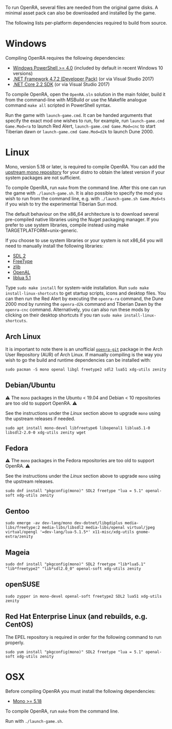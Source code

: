 To run OpenRA, several files are needed from the original game disks.
A minimal asset pack can also be downloaded and installed by the game.

The following lists per-platform dependencies required to build from source.

Windows
=======

Compiling OpenRA requires the following dependencies:
* [Windows PowerShell >= 4.0](http://microsoft.com/powershell) (included by default in recent Windows 10 versions)
* [.NET Framework 4.7.2 (Developer Pack)](https://dotnet.microsoft.com/download/dotnet-framework/net472) (or via Visual Studio 2017)
* [.NET Core 2.2 SDK](https://dotnet.microsoft.com/download/dotnet-core/2.2) (or via Visual Studio 2017)


To compile OpenRA, open the `OpenRA.sln` solution in the main folder, build it from the command-line with MSBuild or use the Makefile analogue command `make all` scripted in PowerShell syntax.

Run the game with `launch-game.cmd`. It can be handed arguments that specify the exact mod one wishes to run, for example, run `launch-game.cmd Game.Mod=ra` to launch Red Alert, `launch-game.cmd Game.Mod=cnc` to start Tiberian dawn or `launch-game.cmd Game.Mod=d2k` to launch Dune 2000.

Linux
=====

Mono, version 5.18 or later, is required to compile OpenRA. You can add the [upstream mono repository](https://www.mono-project.com/download/stable/#download-lin) for your distro to obtain the latest version if your system packages are not sufficient.

To compile OpenRA, run `make` from the command line. After this one can run the game with `./launch-game.sh`. It is also possible to specify the mod you wish to run from the command line, e.g. with `./launch-game.sh Game.Mod=ts` if you wish to try the experimental Tiberian Sun mod. 

The default behaviour on the x86_64 architecture is to download several pre-compiled native libraries using the Nuget packaging manager. If you prefer to use system libraries, compile instead using make TARGETPLATFORM=unix-generic.

If you choose to use system libraries or your system is not x86_64 you will need to manually install the following libraries:
* [SDL 2](http://www.libsdl.org/download-2.0.php)
* [FreeType](http://gnuwin32.sourceforge.net/packages/freetype.htm)
* [zlib](http://gnuwin32.sourceforge.net/packages/zlib.htm)
* [OpenAL](http://kcat.strangesoft.net/openal.html)
* [liblua 5.1](http://luabinaries.sourceforge.net/download.html)

Type `sudo make install` for system-wide installation. Run `sudo make install-linux-shortcuts` to get startup scripts, icons and desktop files. You can then run the Red Alert by executing the `openra-ra` command, the Dune 2000 mod by running the `openra-d2k` command and Tiberian Dawn by the `openra-cnc` command. Alternatively, you can also run these mods by clicking on their desktop shortcuts if you ran `sudo make install-linux-shortcuts`. 

Arch Linux
----------

It is important to note there is an unofficial [`openra-git`](https://aur.archlinux.org/packages/openra-git) package in the Arch User Repository (AUR) of Arch Linux. If manually compiling is the way you wish to go the build and runtime dependencies can be installed with:

```
sudo pacman -S mono openal libgl freetype2 sdl2 lua51 xdg-utils zenity
```

Debian/Ubuntu
-------------

:warning: The `mono` packages in the Ubuntu < 19.04 and Debian < 10 repositories are too old to support OpenRA. :warning:

See the instructions under the *Linux* section above to upgrade `mono` using the upstream releases if needed.

```
sudo apt install mono-devel libfreetype6 libopenal1 liblua5.1-0 libsdl2-2.0-0 xdg-utils zenity wget
```

Fedora
------

:warning: The `mono` packages in the Fedora repositories are too old to support OpenRA. :warning:

See the instructions under the *Linux* section above to upgrade `mono` using the upstream releases.


```
sudo dnf install "pkgconfig(mono)" SDL2 freetype "lua = 5.1" openal-soft xdg-utils zenity
```

Gentoo
------

```
sudo emerge -av dev-lang/mono dev-dotnet/libgdiplus media-libs/freetype:2 media-libs/libsdl2 media-libs/openal virtual/jpeg virtual/opengl '=dev-lang/lua-5.1.5*' x11-misc/xdg-utils gnome-extra/zenity
```

Mageia
------

```
sudo dnf install "pkgconfig(mono)" SDL2 freetype "lib*lua5.1" "lib*freetype2" "lib*sdl2.0_0" openal-soft xdg-utils zenity
```

openSUSE
--------

```
sudo zypper in mono-devel openal-soft freetype2 SDL2 lua51 xdg-utils zenity
```

Red Hat Enterprise Linux (and rebuilds, e.g. CentOS)
----------------------------------------------------

The EPEL repository is required in order for the following command to run properly. 

```
sudo yum install "pkgconfig(mono)" SDL2 freetype "lua = 5.1" openal-soft xdg-utils zenity
```

OSX
=====

Before compiling OpenRA you must install the following dependencies:
* [Mono >= 5.18](https://www.mono-project.com/download/stable/#download-mac)

To compile OpenRA, run `make` from the command line.

Run with `./launch-game.sh`.
